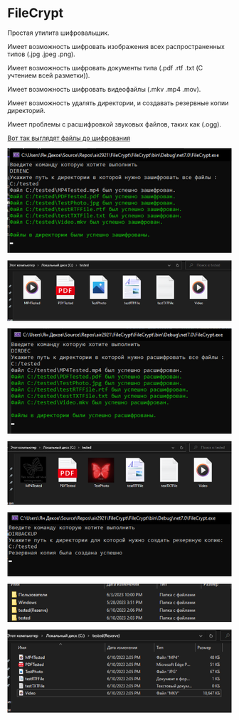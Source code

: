 # FileCrypt

Простая утилита шифровальщик.

Имеет возможность шифровать изображения всех распространенных типов (.jpg .jpeg .png).

Имеет возможность шифровать документы типа (.pdf .rtf .txt (С учтением всей разметки)).

Имеет возможность шифровать видеофайлы (.mkv .mp4 .mov).

Имеет возможность удалять директории, и создавать резервные копии директорий.

Имеет проблемы с расшифровкой звуковых файлов, таких как (.ogg).

[Вот так выглядят файлы до шифрования](https://github.com/air2921/FileCrypt/blob/master/Screenshot_1.png)

![Выполняем команду на шифрование файлов, и получаем сообщение об удачном шифровании](https://github.com/air2921/FileCrypt/blob/master/Screenshot_2.png)

![Теперь зашифрованные файлы выглядят вот так](https://github.com/air2921/FileCrypt/blob/master/Screenshot_3.png)

![Выпоняем команду на расшифровку файлов, и получаем сообщение об удачной расшифровке](https://github.com/air2921/FileCrypt/blob/master/Screenshot_4.png)

![И теперь расшифрованные файлы выглядят привычным образом](https://github.com/air2921/FileCrypt/blob/master/Screenshot_5.png)

![Используем команду для создания резервной директории, указывая путь к директории которой мы хотим сделать копию](https://github.com/air2921/FileCrypt/blob/master/Screenshot_6.png)

![Смотрим, и создалась такая же папка только с дополнением в названии (Reserved)](https://github.com/air2921/FileCrypt/blob/master/Screenshot_7.png)

![И с точно такими же файлами](https://github.com/air2921/FileCrypt/blob/master/Screenshot_8.png)
